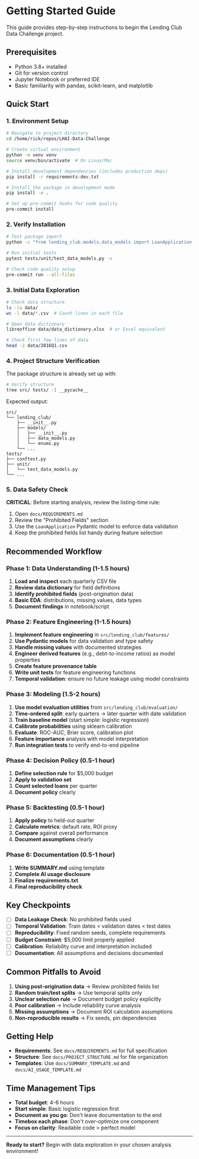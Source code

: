 # Getting Started Guide

This guide provides step-by-step instructions to begin the Lending Club Data Challenge project.

## Prerequisites

- Python 3.8+ installed
- Git for version control
- Jupyter Notebook or preferred IDE
- Basic familiarity with pandas, scikit-learn, and matplotlib

## Quick Start

### 1. Environment Setup

```bash
# Navigate to project directory
cd /home/rick/repos/LHAI-Data-Challenge

# Create virtual environment
python -m venv venv
source venv/bin/activate  # On Linux/Mac

# Install development dependencies (includes production deps)
pip install -r requirements-dev.txt

# Install the package in development mode
pip install -e .

# Set up pre-commit hooks for code quality
pre-commit install
```

### 2. Verify Installation

```bash
# Test package import
python -c "from lending_club.models.data_models import LoanApplication; print('Package installed successfully!')"

# Run initial tests
pytest tests/unit/test_data_models.py -v

# Check code quality setup
pre-commit run --all-files
```

### 3. Initial Data Exploration

```bash
# Check data structure
ls -la data/
wc -l data/*.csv  # Count lines in each file

# Open data dictionary
libreoffice data/data_dictionary.xlsx  # or Excel equivalent

# Check first few lines of data
head -2 data/2016Q1.csv
```

### 4. Project Structure Verification

The package structure is already set up with:

```bash
# Verify structure
tree src/ tests/ -I __pycache__
```

Expected output:
```
src/
└── lending_club/
    ├── __init__.py
    ├── models/
    │   ├── __init__.py
    │   ├── data_models.py
    │   └── enums.py
    └── ...
tests/
├── conftest.py
├── unit/
│   └── test_data_models.py
└── ...
```

### 5. Data Safety Check

**CRITICAL**: Before starting analysis, review the listing-time rule:

1. Open `docs/REQUIREMENTS.md`
2. Review the "Prohibited Fields" section  
3. Use the `LoanApplication` Pydantic model to enforce data validation
4. Keep the prohibited fields list handy during feature selection

## Recommended Workflow

### Phase 1: Data Understanding (1-1.5 hours)
1. **Load and inspect** each quarterly CSV file
2. **Review data dictionary** for field definitions
3. **Identify prohibited fields** (post-origination data)
4. **Basic EDA**: distributions, missing values, data types
5. **Document findings** in notebook/script

### Phase 2: Feature Engineering (1-1.5 hours)
1. **Implement feature engineering** in `src/lending_club/features/`
2. **Use Pydantic models** for data validation and type safety
3. **Handle missing values** with documented strategies
4. **Engineer derived features** (e.g., debt-to-income ratios) as model properties
5. **Create feature provenance table**
6. **Write unit tests** for feature engineering functions
7. **Temporal validation**: ensure no future leakage using model constraints

### Phase 3: Modeling (1.5-2 hours)
1. **Use model evaluation utilities** from `src/lending_club/evaluation/`
2. **Time-ordered split**: early quarters → later quarter with date validation
3. **Train baseline model** (start simple: logistic regression)
4. **Calibrate probabilities** using sklearn calibration
5. **Evaluate**: ROC-AUC, Brier score, calibration plot
6. **Feature importance** analysis with model interpretation
7. **Run integration tests** to verify end-to-end pipeline

### Phase 4: Decision Policy (0.5-1 hour)
1. **Define selection rule** for $5,000 budget
2. **Apply to validation set**
3. **Count selected loans** per quarter
4. **Document policy** clearly

### Phase 5: Backtesting (0.5-1 hour)
1. **Apply policy** to held-out quarter
2. **Calculate metrics**: default rate, ROI proxy
3. **Compare** against overall performance
4. **Document assumptions** clearly

### Phase 6: Documentation (0.5-1 hour)
1. **Write SUMMARY.md** using template
2. **Complete AI usage disclosure**
3. **Finalize requirements.txt**
4. **Final reproducibility check**

## Key Checkpoints

- [ ] **Data Leakage Check**: No prohibited fields used
- [ ] **Temporal Validation**: Train dates < validation dates < test dates  
- [ ] **Reproducibility**: Fixed random seeds, complete requirements
- [ ] **Budget Constraint**: $5,000 limit properly applied
- [ ] **Calibration**: Reliability curve and interpretation included
- [ ] **Documentation**: All assumptions and decisions documented

## Common Pitfalls to Avoid

1. **Using post-origination data** → Review prohibited fields list
2. **Random train/test splits** → Use temporal splits only  
3. **Unclear selection rule** → Document budget policy explicitly
4. **Poor calibration** → Include reliability curve analysis
5. **Missing assumptions** → Document ROI calculation assumptions
6. **Non-reproducible results** → Fix seeds, pin dependencies

## Getting Help

- **Requirements**: See `docs/REQUIREMENTS.md` for full specification
- **Structure**: See `docs/PROJECT_STRUCTURE.md` for file organization
- **Templates**: Use `docs/SUMMARY_TEMPLATE.md` and `docs/AI_USAGE_TEMPLATE.md`

## Time Management Tips

- **Total budget**: 4-6 hours
- **Start simple**: Basic logistic regression first
- **Document as you go**: Don't leave documentation to the end
- **Timebox each phase**: Don't over-optimize one component
- **Focus on clarity**: Readable code > perfect model

---

**Ready to start?** Begin with data exploration in your chosen analysis environment!
